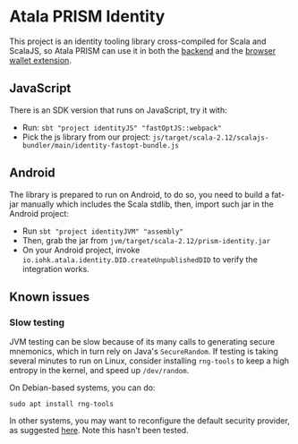 # Atala PRISM Identity

This project is an identity tooling library cross-compiled for Scala and ScalaJS, so Atala PRISM can use it in both the
[backend](../credentials-verification) and the [browser wallet extension](../credentials-verification-webextension).

## JavaScript
There is an SDK version that runs on JavaScript, try it with:
- Run: `sbt "project identityJS" "fastOptJS::webpack"`
- Pick the js library from our project: `js/target/scala-2.12/scalajs-bundler/main/identity-fastopt-bundle.js`

## Android
The library is prepared to run on Android, to do so, you need to build a fat-jar manually which includes the Scala stdlib, then, import such jar in the Android project:
- Run `sbt "project identityJVM" "assembly"`
- Then, grab the jar from `jvm/target/scala-2.12/prism-identity.jar`
- On your Android project, invoke `io.iohk.atala.identity.DID.createUnpublishedDID` to verify the integration works.

## Known issues

### Slow testing

JVM testing can be slow because of its many calls to generating secure mnemonics, which in turn rely on Java's
`SecureRandom`. If testing is taking several minutes to run on Linux, consider installing `rng-tools` to keep a high
entropy in the kernel, and speed up `/dev/random`.

On Debian-based systems, you can do:
```shell script
sudo apt install rng-tools
```

In other systems, you may want to reconfigure the default security provider, as suggested
[here](https://stackoverflow.com/a/49322949). Note this hasn't been tested.
